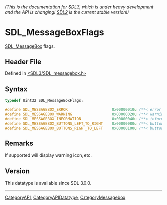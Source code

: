 ###### (This is the documentation for SDL3, which is under heavy development and the API is changing! [SDL2](https://wiki.libsdl.org/SDL2/) is the current stable version!)
# SDL_MessageBoxFlags

[SDL_MessageBox](SDL_MessageBox) flags.

## Header File

Defined in [<SDL3/SDL_messagebox.h>](https://github.com/libsdl-org/SDL/blob/main/include/SDL3/SDL_messagebox.h)

## Syntax

```c
typedef Uint32 SDL_MessageBoxFlags;

#define SDL_MESSAGEBOX_ERROR                    0x00000010u /**< error dialog */
#define SDL_MESSAGEBOX_WARNING                  0x00000020u /**< warning dialog */
#define SDL_MESSAGEBOX_INFORMATION              0x00000040u /**< informational dialog */
#define SDL_MESSAGEBOX_BUTTONS_LEFT_TO_RIGHT    0x00000080u /**< buttons placed left to right */
#define SDL_MESSAGEBOX_BUTTONS_RIGHT_TO_LEFT    0x00000100u /**< buttons placed right to left */
```

## Remarks

If supported will display warning icon, etc.

## Version

This datatype is available since SDL 3.0.0.

----
[CategoryAPI](CategoryAPI), [CategoryAPIDatatype](CategoryAPIDatatype), [CategoryMessagebox](CategoryMessagebox)

